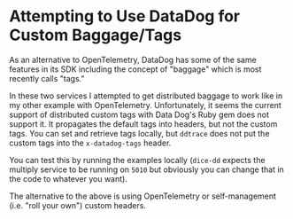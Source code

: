 # Attempting to Use DataDog for Custom Baggage/Tags

As an alternative to OpenTelemetry, DataDog has some of the same features in its SDK including the concept of "baggage" which is most recently calls "tags."

In these two services I attempted to get distributed baggage to work like in my other example with OpenTelemetry. Unfortunately, it seems the current support of distributed custom tags with Data Dog's Ruby gem does not support it. It propagates the default tags into headers, but not the custom tags. You can set and retrieve tags locally, but `ddtrace` does not put the custom tags into the `x-datadog-tags` header.

You can test this by running the examples locally (`dice-dd` expects the multiply service to be running on `5010` but obviously you can change that in the code to whatever you want). 

The alternative to the above is using OpenTelemetry or self-management (i.e. "roll your own") custom headers.
